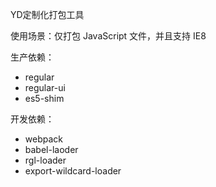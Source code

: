 YD定制化打包工具

使用场景：仅打包 JavaScript 文件，并且支持 IE8

生产依赖：
- regular
- regular-ui
- es5-shim

开发依赖：
- webpack
- babel-laoder
- rgl-loader
- export-wildcard-loader
